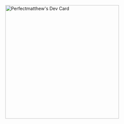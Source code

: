 <a href="https://app.daily.dev/perfectmatthew"><img src="https://api.daily.dev/devcards/v2/J1uSbeRNbmrtT3wwZ7nK1.png?r=0lr&type=default" width="356" alt="Perfectmatthew's Dev Card"/></a>
